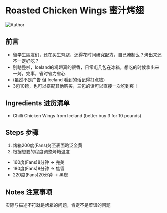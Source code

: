 # Roasted Chicken Wings 蜜汁烤翅

![Author](https://img.shields.io/badge/Author-Aiden-orange)

## 前言
- 留学生朋友们，还在买生鸡腿，还得花时间研究配方，自己腌制么？烤出来还不一定好吃？
- 别瞎整啦，Iceland的鸡翅真的很香，日常屯几包在冰箱，想吃的时候拿出来一烤，完事，省时省力省心
- (虽然不是广告 但 Iceland 看到的话记得打点钱)
- 3包10镑，也可以搭配其他购买，三包的话可以直接一次吃到爽！

## Ingredients 进货清单

- Chilli Chicken Wings from Iceland (better buy 3 for 10 pounds)

## Steps 步骤

1. 烤箱200度(Fans)烤至表面略泛金黄
2. 根据想要的程度调整烤箱温度 
 - 160度(Fans)8分钟 -> 完美
 - 180度(Fans)8分钟 -> 焦香
 - 220度(Fans)20分钟 -> 黑炭

## Notes 注意事项

实际与描述不符就是烤箱的问题，肯定不是菜谱的问题
